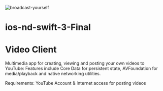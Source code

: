 ![broadcast-yourself](https://user-images.githubusercontent.com/12479502/28449979-49fb02f0-6db2-11e7-80f5-3de5611b73fd.jpg)
# ios-nd-swift-3-Final 
# Video Client

Multimedia app for creating, viewing and posting your own videos to YouTube:
Features include Core Data for persistent state, AVFoundation for media/playback and native networking utilities.

Requirements: 
YouTube Account & Internet access for posting videos

